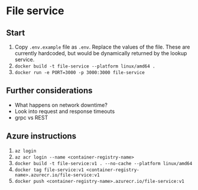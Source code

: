 # File service

## Start

1.  Copy `.env.example` file as `.env`. Replace the values of the file. These are currently hardcoded, but would be dynamically returned by the lookup service.
2.  `docker build -t file-service --platform linux/amd64 .`
3.  `docker run -e PORT=3000 -p 3000:3000 file-service`

## Further considerations

- What happens on network downtime?
- Look into request and response timeouts
- grpc vs REST

## Azure instructions

1. `az login`
2. `az acr login --name <container-registry-name>`
3. `docker build -t file-service:v1 . --no-cache --platform linux/amd64`
4. `docker tag file-service:v1 <container-registry-name>.azurecr.io/file-service:v1`
5. `docker push <container-registry-name>.azurecr.io/file-service:v1`
